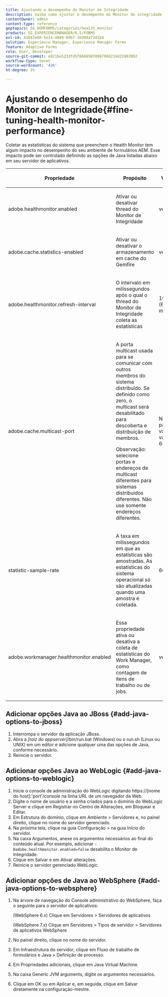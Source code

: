 ```yaml
---
title: Ajustando o desempenho do Monitor de Integridade
description: Saiba como ajustar o desempenho do Monitor de integridade. Controlar as estatísticas do sistema que afetam o desempenho do ambiente de formulários usando a opção de configuração JAVA.
contentOwner: admin
content-type: reference
geptopics: SG_AEMFORMS/categories/health_monitor
products: SG_EXPERIENCEMANAGER/6.5/FORMS
exl-id: 41042e08-5e14-4809-89b7-16d98a72d1b4
solution: Experience Manager, Experience Manager Forms
feature: Adaptive Forms
role: User, Developer
source-git-commit: e821be5233fd5f6688507096790d219d25903892
workflow-type: tm+mt
source-wordcount: '426'
ht-degree: 1%

---
```


# Ajustando o desempenho do Monitor de Integridade{#fine-tuning-health-monitor-performance}

Coletar as estatísticas do sistema que preenchem o Health Monitor tem algum impacto no desempenho do seu ambiente de formulários AEM. Esse impacto pode ser controlado definindo as opções de Java listadas abaixo em seu servidor de aplicativos.

<table>
 <thead>
  <tr>
   <th><p>Propriedade</p></th>
   <th><p>Propósito</p></th>
   <th><p>Valor padrão</p></th>
  </tr>
 </thead>
 <tbody>
  <tr>
   <td><p>adobe.healthmonitor.enabled</p></td>
   <td><p>Ativar ou desativar thread do Monitor de Integridade</p></td>
   <td><p>verdadeiro</p></td>
  </tr>
  <tr>
   <td><p>adobe.cache.statistics-enabled</p></td>
   <td><p>Ativar ou desativar o armazenamento em cache do Gemfire</p></td>
   <td><p>verdadeiro</p></td>
  </tr>
  <tr>
   <td><p>adobe.healthmonitor.refresh-interval</p></td>
   <td><p>O intervalo em milissegundos após o qual o thread do Monitor de Integridade coleta as estatísticas</p></td>
   <td><p>10 minutos (600.000 milissegundos)</p></td>
  </tr>
  <tr>
   <td><p>adobe.cache.multicast-port</p></td>
   <td><p>A porta multicast usada para se comunicar com outros membros do sistema distribuído. Se definido como zero, o multicast será desabilitado para descoberta e distribuição de membros. </p><p>Observação: selecione portas e endereços de multicast diferentes para sistemas distribuídos diferentes. Não use somente endereços diferentes.</p></td>
   <td><p>Nenhum valor padrão. Os valores válidos variam de 0 a 65535.</p></td>
  </tr>
  <tr>
   <td><p>statistic-sample-rate</p></td>
   <td><p>A taxa em milissegundos em que as estatísticas são amostradas. As estatísticas do sistema operacional só são atualizadas quando uma amostra é coletada.</p></td>
   <td><p>600000</p></td>
  </tr>
  <tr>
   <td><p>adobe.workmanager.healthmonitor.enabled</p></td>
   <td><p>Essa propriedade ativa ou desativa a coleta de estatísticas do Work Manager, como contagem de itens de trabalho ou de jobs.</p></td>
   <td><p>verdadeiro</p></td>
  </tr>
 </tbody>
</table>

## Adicionar opções Java ao JBoss {#add-java-options-to-jboss}

1. Interrompa o servidor da aplicação JBoss.
1. Abra a *[raiz do appserver]*/bin/run.bat (Windows) ou o run.sh (Linux ou UNIX) em um editor e adicione qualquer uma das opções de Java, conforme necessário.
1. Reinicie o servidor.

## Adicionar opções Java ao WebLogic {#add-java-options-to-weblogic}

1. Inicie o console de administração do WebLogic digitando https://[nome do host]:&#39;port&#39;/console na linha URL de um navegador da Web.
1. Digite o nome de usuário e a senha criados para o domínio do WebLogic Server e clique em Registrar no Centro de Alterações, em Bloquear e Editar.
1. Em Estrutura do domínio, clique em Ambiente > Servidores e, no painel direito, clique no nome do servidor gerenciado.
1. Na próxima tela, clique na guia Configuração > na guia Início do servidor.
1. Na caixa Argumentos, anexe os argumentos necessários ao final do conteúdo atual. Por exemplo, adicionar - `Dadobe.healthmonitor.enabled=false` desabilita o Monitor de Integridade.
1. Clique em Salvar e em Ativar alterações.
1. Reinicie o servidor gerenciado WebLogic.

## Adicionar opções de Java ao WebSphere {#add-java-options-to-websphere}

1. Na árvore de navegação do Console administrativo do WebSphere, faça o seguinte para o servidor de aplicativos:

   (WebSphere 6.x) Clique em Servidores > Servidores de aplicativos

   (WebSphere 7.x) Clique em Servidores > Tipos de servidor > Servidores de aplicativos WebSphere

1. No painel direito, clique no nome do servidor.
1. Em Infraestrutura do servidor, clique em Fluxo de trabalho de formulários e Java > Definição de processo.
1. Em Propriedades adicionais, clique em Java Virtual Machine.
1. Na caixa Generic JVM arguments, digite os argumentos necessários.
1. Clique em OK ou em Aplicar e, em seguida, clique em Salvar diretamente na configuração-mestre.
